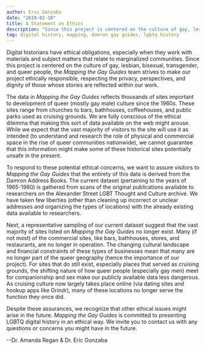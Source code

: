 ```yaml
---
author: Eric Gonzaba
date: "2019-02-10"
title: A Statement on Ethics
description: "Since this project is centered on the culture of gay, lesbian, bisexual, transgender, and queer people, the _Mapping the Gay Guides_ team strives to make our project ethically responsible, respecting the privacy, perspectives, and dignity of those whose stories are reflected within our work."
tag: digital history, mapping, damron gay guides, lgbtq history
---
```

Digital historians have ethical obligations, especially when they work with materials and subject matters that relate to marginalized communities. Since this project is centered on the culture of gay, lesbian, bisexual, transgender, and queer people, the _Mapping the Gay Guides_ team strives to make our project ethically responsible, respecting the privacy, perspectives, and dignity of those whose stories are reflected within our work.

The data in _Mapping the Gay Guides_ reflects thousands of sites important to development of queer (mostly gay male) culture since the 1960s. These sites range from churches to bars, bathhouses, coffeehouses, and public parks used as cruising grounds. We are fully conscious of the ethical dilemma that making this sort of data available on the web might arouse. While we expect that the vast majority of visitors to the site will use it as intended (to understand and research the role of physical and commercial space in the rise of queer communities nationwide), we cannot guarantee that this information might make some of these historical sites potentially unsafe in the present.

To respond to these potential ethical concerns, we want to assure visitors to _Mapping the Gay Guides_ that the entirety of this data is derived from the Damron Address Books. The current dataset (pertaining to the years of 1965-1980) is gathered from scans of the original publications available to researchers on the Alexander Street LGBT Thought and Culture archive. We have taken few liberties (other than cleaning up incorrect or unclear addresses and organizing the types of locations) with the already existing data available to researchers.

Next, a representative sampling of our current dataset suggest that the vast majority of sites listed on _Mapping the Gay Guides_ no longer exist. Many (if not most) of the commercial sites, like bars, bathhouses, stores, and restaurants, are no longer in operation. The changing cultural landscape and financial constraints of these types of businesses mean that many are no longer part of the queer geography (hence the importance of our project). For sites that do still exist, especially places that served as cruising grounds, the shifting nature of how queer people (especially gay men) meet for companionship and sex make our publicly available data less dangerous. As cruising culture now largely takes place online (via dating sites and hookup apps like Grindr), many of these locations no longer serve the function they once did.

Despite these assurances, we recognize that other ethical issues might arise in the future. _Mapping the Gay Guides_ is committed to presenting LGBTQ digital history in an ethical way. We invite you to contact us with any questions or concerns you might have in the future.

--Dr. Amanda Regan & Dr. Eric Gonzaba
